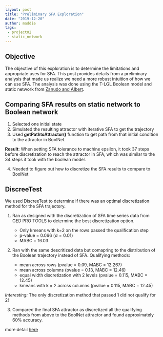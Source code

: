 ```yaml
---
layout: post
title: "Preliminary SFA Exploration"
date: "2019-12-20"
author: maddie
tags:
 - project02
 - static_network
---
```


## Objective
The objective of this exploration is to determine the limitations and appropriate uses for SFA. This post provides details from a preliminary analysis that made us realize we need a more robust intuition of how we can use SFA. The analysis was done using the T-LGL Boolean model and static network from [Zanudo and Albert](https://journals.plos.org/ploscompbiol/article?id=10.1371/journal.pcbi.1004193).

## Comparing SFA results on static network to Boolean network 

1. Selected one initial state
2. Simulated the resulting attractor with iterative SFA to get the trajectory
3. Used **getPathtoAttractor()** function to get path from that initial condition to the attractor in BoolNet

**Result:** When setting SFA tolerance to machine epsilon, it took 37 steps before discretization to reach the attractor in SFA, which was similar to the 34 steps it took with the boolean model.

4. Needed to figure out how to discretize the SFA results to compare to BoolNet

## DiscreeTest
We used DiscreeTest to determine if there was an optimal discretization method for the SFA trajectory.

1. Ran as designed with the discretization of SFA time series data from GED PRO TOOLS to determine the best discretization option.
    -  Only kmeans with k=2 on the rows passed the qualification step
    - p-value = 0.066 ($\alpha = 0.01$)
    - MABC = 16.03

2. Ran with the same descritized data but comapring to the distribution of the Boolean trajectory instead of SFA. Qualifying methods:
    - mean across rows (pvalue = 0.09, MABC = 12.267)
    - mean across columns (pvalue = 0.13, MABC = 12.46)
    - equal width discretization with 2 levels (pvalue = 0.115, MABC = 12.45)
    - kmeans with k = 2 across columns (pvalue = 0.115, MABC = 12.45)

*Interesting:* The only discretization method that passed 1 did not qualify for 2!

3. Compared the final SFA attractor as discretized all the qualifying methods from above to the BoolNet attractor and found approximately 60% accuracy.

more detail [here](https://github.com/VeraLiconaResearchGroup/CancerReversion/blob/master/_projects/project2/Writing/SFA_exploration.pdf)
